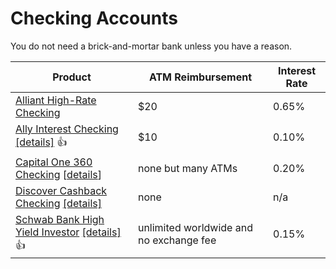 # Checking Accounts

You do not need a brick-and-mortar bank unless you have a reason.

| Product | ATM Reimbursement | Interest Rate |
| --- | --- | --- |
| [Alliant High-Rate Checking](https://www.alliantcreditunion.org/bank/high-yield-checking-account) | $20 | 0.65% |
| [Ally Interest Checking](https://www.ally.com/bank/interest-checking-account/) [[details]](https://www.ally.com/resources/pdf/bank/ally-bank-straight-talk-product-guide.pdf) 👍 | $10 | 0.10% |
| [Capital One 360 Checking](https://www.capitalone.com/checking-accounts/online-checking-account/) [[details](https://www.capitalone.com/media/doc/personal-banking/360-checking-pew.pdf)] | none but many ATMs | 0.20% |
| [Discover Cashback Checking](https://www.discover.com/online-banking/checking/) [[details]](https://www.discover.com/online-banking/assets/CheckingAccountGuide.pdf) | none | n/a |
| [Schwab Bank High Yield Investor](http://www.schwab.com/public/schwab/banking_lending/checking_account) [[details]](https://www.schwab.com/public/file/P-6425867/SLS77378-01.pdf) 👍 | unlimited worldwide and no exchange fee | 0.15% |
